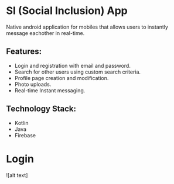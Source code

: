 # SI (Social Inclusion) App
Native android application for mobiles that allows users to instantly message eachother in real-time.

## Features:
* Login and registration with email and password.
* Search for other users using custom search criteria.
* Profile page creation and modification. 
* Photo uploads.
* Real-time Instant messaging.

## Technology Stack:
* Kotlin
* Java
* Firebase

# Login
![alt text]
